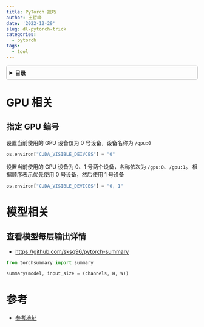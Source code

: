 ```yaml
---
title: PyTorch 技巧
author: 王哲峰
date: '2022-12-29'
slug: dl-pytorch-trick
categories:
  - pytorch
tags:
  - tool
---
```


<style>
details {
    border: 1px solid #aaa;
    border-radius: 4px;
    padding: .5em .5em 0;
}
summary {
    font-weight: bold;
    margin: -.5em -.5em 0;
    padding: .5em;
}
details[open] {
    padding: .5em;
}
details[open] summary {
    border-bottom: 1px solid #aaa;
    margin-bottom: .5em;
}
</style>

<details><summary>目录</summary><p>

- [GPU 相关](#gpu-相关)
  - [指定 GPU 编号](#指定-gpu-编号)
- [模型相关](#模型相关)
  - [查看模型每层输出详情](#查看模型每层输出详情)
- [参考](#参考)
</p></details><p></p>

# GPU 相关

## 指定 GPU 编号

设置当前使用的 GPU 设备仅为 0 号设备，设备名称为 `/gpu:0`

```python
os.environ["CUDA_VISIBLE_DEIVCES"] = "0"
```

设置当前使用的 GPU 设备为 0、1 号两个设备，名称依次为 `/gpu:0`、`/gpu:1`。
根据顺序表示优先使用 0 号设备，然后使用 1 号设备

```python
os.environ["CUDA_VISIBLE_DEVICES"] = "0, 1"
```

# 模型相关


## 查看模型每层输出详情

* https://github.com/sksq96/pytorch-summary

```python
from torchsummary import summary

summary(model, input_size = (channels, H, W))
```


# 参考

* [参考地址](https://mp.weixin.qq.com/s?__biz=MzkyMzI3MTA0Mw==&mid=2247530314&idx=1&sn=0a6a3ff0f81eee0652e8d7d0072badb1&chksm=c1e59da6f69214b032d9482642dfd823f1cae931609af927c48b61a2413e879f219911df683a&scene=132#wechat_redirect)


